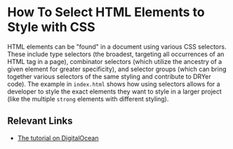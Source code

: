 # How To Select HTML Elements to Style with CSS

HTML elements can be "found" in a document using various CSS selectors. These include type selectors (the broadest, targeting all occurrences of an HTML tag in a page), combinator selectors (which utilize the ancestry of a given element for greater specificity), and selector groups (which can bring together various selectors of the same styling and contribute to DRYer code). The example in `index.html` shows how using selectors allows for a developer to style the exact elements they want to style in a larger project (like the multiple `strong` elements with different styling).

## Relevant Links

- [The tutorial on DigitalOcean](https://www.digitalocean.com/community/tutorials/how-to-select-html-elements-to-style-with-css)
